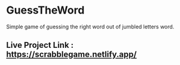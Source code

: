 # GuessTheWord
Simple game of guessing the right word out of jumbled letters word.

## Live Project Link : https://scrabblegame.netlify.app/
